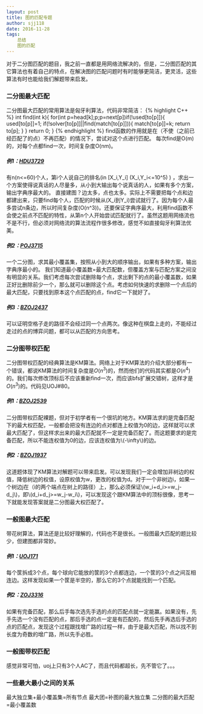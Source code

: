 ```yaml
---
layout: post
title: 图的匹配专题
author: sjj118
date: 2016-11-28
tags:
    总结
    图的匹配
---
```


对于二分图匹配的题目，我之前一直都是用网络流解决的，但是，二分图匹配的其它算法也有着自己的特点，在解决图的匹配问题时有时能够更简洁，更灵活，这些算法有时也能给我们解题带来启发。

### 二分图最大匹配
二分图最大匹配的常用算法是匈牙利算法，代码非常简洁：
{% highlight C++ %}
int find(int k){
	for(int p=head[k];p;p=next[p])if(!used[to[p]]){
		used[to[p]]=1;
		if(!solver[to[p]]||find(match[to[p]])){
			match[to[p]]=k;
			return to[p];
		}
	}
	return 0;
}
{% endhighlight %}
find函数的作用就是在（不使（之前已经匹配了的点）不再匹配）的情况下，尝试对这个点进行匹配。
每次find是O(m)的，对每个点都find一次，时间复杂度O(nm)。

##### 例1：[HDU3729](http://acm.hdu.edu.cn/showproblem.php?pid=3729)
有n(n<=60)个人，第i个人说自己的排名(in [X_i,Y_i] (X_i,Y_i<=10^5) ) ，求出一个方案使得说真话的人尽量多，从小到大输出每个说真话的人，如果有多个方案，输出字典序最大的。 直接建图？边太多，点也太多。实际上不需要把每个点和边都建出来，只要find每个人，匹配的时候从(X_i到Y_i)尝试就行了。因为每个人最多尝试n条边，所以时间复杂度(O(n^3))。还要保证字典序最大，利用find函数不会使之前点不匹配的特性，从第n个人开始尝试匹配就行了。虽然这题用网络流也不是不行，但必须对网络流的算法流程作很多修改，感觉不如直接匈牙利算法优美。

##### 例2：[POJ3715](http://poj.org/problem?id=3715)
一个二分图，求其最小覆盖集，按照从小到大的顺序输出，如果有多种方案，输出字典序最小的。 我们知道最小覆盖数=最大匹配数，但覆盖方案与匹配方案之间没有明显的关系。我们考虑每次尝试删除每个点，求出剩下的点的最小覆盖数，如果正好比删除前少一个，那么就可以删除这个点。考虑如何快速的求删除一个点后的最大匹配，只要找到原本这个点匹配的点，find它一下就好了。 

##### 例3：[BZOJ2437](http://www.lydsy.com/JudgeOnline/problem.php?id=2437)

可以证明空格子走的路径不会经过同一个点两次。像这种在棋盘上走的，不能经过走过的点的博弈问题，都可以从匹配的方向思考。

### 二分图带权匹配
二分图带权匹配的经典算法是KM算法。网络上对于KM算法的介绍大部分都有一个错误，都说KM算法的时间复杂度是$O(n^3)$的，然而他们的代码其实都是$O(n^4)$的。我们每次修改顶标后不应该重新find一次，而应该bfs扩展交错树，这样才是$O(n^3)$的。代码见UOJ#80。 

##### 例1：[BZOJ2539](http://www.lydsy.com/JudgeOnline/problem.php?id=2539) 
二分图带权匹配裸题，但对于初学者有一个很坑的地方。KM算法求的是完备匹配下的最大权匹配，一般都会把没有连边的点对都连上权值为0的边，这样就可以求最大匹配了，但这样求出来的最大匹配就不一定是完备匹配了。而这题要求的是完备匹配，所以不能连权值为0的边，应该连权值为\\(-\\infty\\)的边。 

##### 例2：[BZOJ1937](http://www.lydsy.com/JudgeOnline/problem.php?id=1937) 
这道题体现了KM算法对解题可以带来启发。可以发现我们一定会增加非树边的权值，降低树边的权值，设原权值为w，更改的权值为d。对于一个非树边i，如果一个树边j在（i的两个端点在树上的路径）上，那么必须保证\\(w_i+d_i&gt;=w_j-d_j\\)，即\\(d_i+d_j&gt;=w_j-w_i\\)，可以发现这个跟KM算法中的顶标很像，思考一下就能发现答案就是二分图最大权匹配了。

### 一般图最大匹配
带花树算法，算法还是比较好理解的，代码也不是很长。一般图最大匹配的题比较少，但建图都非常妙。

##### 例1：[UOJ171](http://uoj.ac/problem/171)
每个筐拆成3个点，每个球向它能放的筐的3个点都连边，一个筐的3个点之间互相连边。这样发现如果一个筐是半空的，那么它的3个点就能找到一个匹配。

##### 例2：[ZOJ3316](http://acm.zju.edu.cn/onlinejudge/showProblem.do?problemId=3726)
如果有完备匹配，那么后手每次选先手选的点的匹配点就一定能赢。如果没有，先手先选一个没有匹配的点，那后手选的点一定是有匹配的，然后先手再选后手选的点的匹配点，发现这个过程跟找增广路的过程一样，由于是最大匹配，所以找不到长度为奇数的增广路，所以先手必胜。

### 一般图带权匹配
感觉非常可怕，uoj上只有3个人AC了，而且代码都超长，先不管它了。。。

### 一些最大最小之间的关系
最大独立集+最小覆盖集=所有节点
最大团=补图的最大独立集
二分图的最大匹配=最小覆盖数
